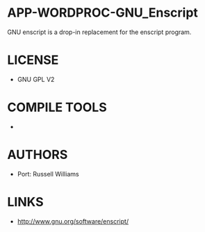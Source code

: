 APP-WORDPROC-GNU_Enscript
=========================

GNU enscript is a drop-in replacement for the enscript program.


LICENSE
===============
* GNU GPL V2

COMPILE TOOLS
===============
* 

AUTHORS
===============
* Port: Russell Williams

LINKS
===============
* http://www.gnu.org/software/enscript/
